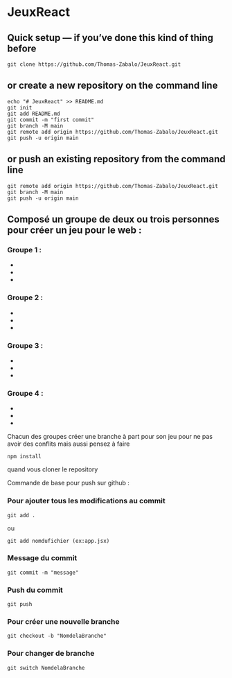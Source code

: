 # JeuxReact

## Quick setup — if you’ve done this kind of thing before
```
git clone https://github.com/Thomas-Zabalo/JeuxReact.git
```
## or create a new repository on the command line
```
echo "# JeuxReact" >> README.md
git init
git add README.md
git commit -m "first commit"
git branch -M main
git remote add origin https://github.com/Thomas-Zabalo/JeuxReact.git
git push -u origin main
```
## or push an existing repository from the command line
```
git remote add origin https://github.com/Thomas-Zabalo/JeuxReact.git
git branch -M main
git push -u origin main
```


## Composé un groupe de deux ou trois personnes pour créer un jeu pour le web :
### Groupe 1 :
-
-
-

### Groupe 2 :
-
-
-

### Groupe 3 :
- 
-
-

### Groupe 4 :
- 
-
-

Chacun des groupes créer une branche à part pour son jeu pour ne pas avoir des conflits mais aussi pensez à faire 
```
npm install
```
quand vous cloner le repository

Commande de base pour push sur github :

### Pour ajouter tous les modifications au commit
```
git add . 
```
ou 
```
git add nomdufichier (ex:app.jsx)
```

### Message du commit
```
git commit -m "message"
```

### Push du commit
```
git push
```

### Pour créer une nouvelle branche
```
git checkout -b "NomdelaBranche"
```

### Pour changer de branche
```
git switch NomdelaBranche
```

